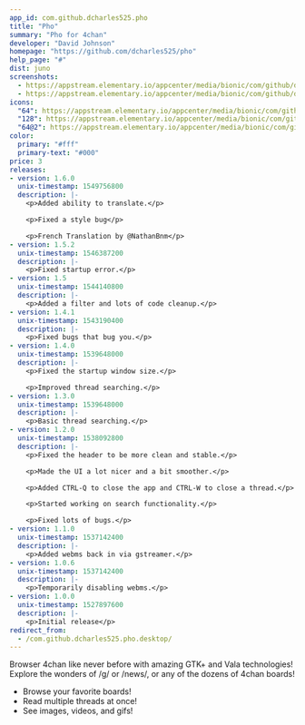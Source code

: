 ```yaml
---
app_id: com.github.dcharles525.pho
title: "Pho"
summary: "Pho for 4chan"
developer: "David Johnson"
homepage: "https://github.com/dcharles525/pho"
help_page: "#"
dist: juno
screenshots:
  - https://appstream.elementary.io/appcenter/media/bionic/com/github/dcharles525.pho/B7176E7988BDFE9A641F856A334BC5CB/screenshots/image-1_orig.png
  - https://appstream.elementary.io/appcenter/media/bionic/com/github/dcharles525.pho/B7176E7988BDFE9A641F856A334BC5CB/screenshots/image-2_orig.png
icons:
  "64": https://appstream.elementary.io/appcenter/media/bionic/com/github/dcharles525.pho/B7176E7988BDFE9A641F856A334BC5CB/icons/64x64/com.github.dcharles525.pho_com.github.dcharles525.pho.png
  "128": https://appstream.elementary.io/appcenter/media/bionic/com/github/dcharles525.pho/B7176E7988BDFE9A641F856A334BC5CB/icons/128x128/com.github.dcharles525.pho_com.github.dcharles525.pho.png
  "64@2": https://appstream.elementary.io/appcenter/media/bionic/com/github/dcharles525.pho/B7176E7988BDFE9A641F856A334BC5CB/icons/64x64@2/com.github.dcharles525.pho_com.github.dcharles525.pho.png
color:
  primary: "#fff"
  primary-text: "#000"
price: 3
releases:
- version: 1.6.0
  unix-timestamp: 1549756800
  description: |-
    <p>Added ability to translate.</p>

    <p>Fixed a style bug</p>

    <p>French Translation by @NathanBnm</p>
- version: 1.5.2
  unix-timestamp: 1546387200
  description: |-
    <p>Fixed startup error.</p>
- version: 1.5
  unix-timestamp: 1544140800
  description: |-
    <p>Added a filter and lots of code cleanup.</p>
- version: 1.4.1
  unix-timestamp: 1543190400
  description: |-
    <p>Fixed bugs that bug you.</p>
- version: 1.4.0
  unix-timestamp: 1539648000
  description: |-
    <p>Fixed the startup window size.</p>

    <p>Improved thread searching.</p>
- version: 1.3.0
  unix-timestamp: 1539648000
  description: |-
    <p>Basic thread searching.</p>
- version: 1.2.0
  unix-timestamp: 1538092800
  description: |-
    <p>Fixed the header to be more clean and stable.</p>

    <p>Made the UI a lot nicer and a bit smoother.</p>

    <p>Added CTRL-Q to close the app and CTRL-W to close a thread.</p>

    <p>Started working on search functionality.</p>

    <p>Fixed lots of bugs.</p>
- version: 1.1.0
  unix-timestamp: 1537142400
  description: |-
    <p>Added webms back in via gstreamer.</p>
- version: 1.0.6
  unix-timestamp: 1537142400
  description: |-
    <p>Temporarily disabling webms.</p>
- version: 1.0.0
  unix-timestamp: 1527897600
  description: |-
    <p>Initial release</p>
redirect_from:
  - /com.github.dcharles525.pho.desktop/
---
```


<p>Browser 4chan like never before with amazing GTK+ and Vala technologies! Explore the wonders of /g/ or /news/, or any of the dozens of 4chan boards!</p>
<ul>
  <li>Browse your favorite boards!</li>
  <li>Read multiple threads at once!</li>
  <li>See images, videos, and gifs!</li>
</ul>